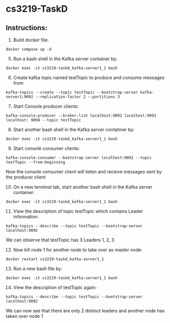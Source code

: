 # cs3219-TaskD
## Instructions:
1.  Build docker file:
```
docker compose up -d
```

5. Run a bash shell in the Kafka server container by:
```
docker exec -it cs3219-taskd_kafka-server1_1 bash
```

6. Create kafka topic named testTopic to produce and consume messages from
```
kafka-topics --create --topic testTopic --bootstrap-server kafka-server1:9092 --replication-factor 2 --partitions 3
```

7. Start Console producer clients:
```
kafka-console-producer --broker-list localhost:9092 localhost:9093 localhost: 9094 --topic testTopic
```

8. Start another bash shell in the Kafka server contatiner by: 
```
docker exec -it cs3219-taskd_kafka-server1_1 bash
```

9. Start console consumer clients:
```
kafka-console-consumer --bootstrap-server localhost:9092 --topic testTopic --from-beginning
```

Now the console consumer client will listen and receive messages sent by the producer client

10. On a new terminal tab, start another bash shell in the Kafka server container:
```
docker exec -it cs3219-taskd_kafka-server1_1 bash
```

11. View the description of topic testTopic which contains Leader information:
```
kafka-topics --describe --topic testTopic --bootstrap-server localhost:9092
```

We can observe that testTopic has 3 Leaders 1, 2, 3

12. Now kill node 1 for another node to take over as master node:
```
docker restart cs3219-taskd_kafka-server1_1 
```

13. Run a new bash file by:
```
docker exec -it cs3219-taskd_kafka-server1_1 bash 
```

14. View the description of testTopic again:
```
kafka-topics --describe --topic testTopic --bootstrap-server localhost:9092
```

We can now see that there are only 2 distinct leaders and another node has taken over node 1
